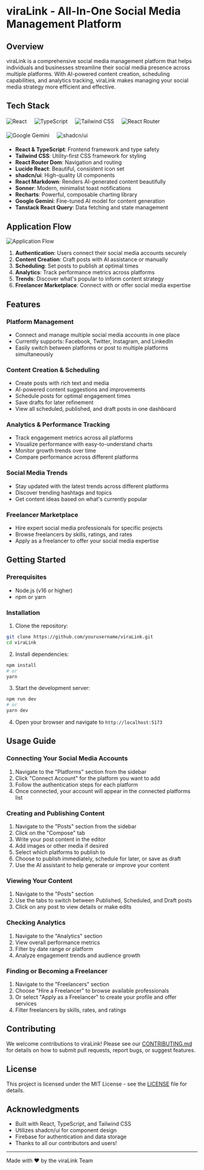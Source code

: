 
# viraLink - All-In-One Social Media Management Platform


## Overview

viraLink is a comprehensive social media management platform that helps individuals and businesses streamline their social media presence across multiple platforms. With AI-powered content creation, scheduling capabilities, and analytics tracking, viraLink makes managing your social media strategy more efficient and effective.

## Tech Stack

<div style="display: flex; gap: 20px; margin: 20px 0; flex-wrap: wrap;">
  <img src="https://img.shields.io/badge/React-20232A?style=for-the-badge&logo=react&logoColor=61DAFB" alt="React" />
  <img src="https://img.shields.io/badge/TypeScript-007ACC?style=for-the-badge&logo=typescript&logoColor=white" alt="TypeScript" />
  <img src="https://img.shields.io/badge/Tailwind_CSS-38B2AC?style=for-the-badge&logo=tailwind-css&logoColor=white" alt="Tailwind CSS" />
  <img src="https://img.shields.io/badge/React_Router-CA4245?style=for-the-badge&logo=react-router&logoColor=white" alt="React Router" />
  <img src="https://img.shields.io/badge/Google_Gemini-4285F4?style=for-the-badge&logo=google&logoColor=white" alt="Google Gemini" />
  <img src="https://img.shields.io/badge/shadcn/ui-000000?style=for-the-badge&logo=shadcnui&logoColor=white" alt="shadcn/ui" />
</div>

- **React & TypeScript**: Frontend framework and type safety
- **Tailwind CSS**: Utility-first CSS framework for styling
- **React Router Dom**: Navigation and routing
- **Lucide React**: Beautiful, consistent icon set
- **shadcn/ui**: High-quality UI components
- **React Markdown**: Renders AI-generated content beautifully
- **Sonner**: Modern, minimalist toast notifications
- **Recharts**: Powerful, composable charting library
- **Google Gemini**: Fine-tuned AI model for content generation
- **Tanstack React Query**: Data fetching and state management

## Application Flow

![Application Flow](https://mermaid.ink/img/pako:eNqFksFqwzAMhl_F-NQO2r5AT8tgY4OxwwajrVlDaxPbMl0a-t67kzpt0m6Tk9D_fRJCSGGYjFIQIXnx-nXyxYxRPOUmITMR3fCxXXcuRK-nqvOVL2xjJl6pNKl8s3KVJ6oZbVS2Jms3V2zXSqvJXu7JmJE6P-u6pZbclFTRkpbPbXnvOKUDx1Qzn8wMJw0xqEpeDaU4z17rzkbfMQVm-8M-wvhQTWCRoG9EGgTZ0vM-ChCZbMuqBzGNnUhDU6O2YIZmJPTBdmRhHHVDMuQ4gd2vW9eC2DQlBo7hVKhNQxg2X33fkznwD1GwE1dE3bfmj-Js7Mx_GYvLvGiuiurJPM6t-QNjZJ38?type=png)

1. **Authentication**: Users connect their social media accounts securely
2. **Content Creation**: Craft posts with AI assistance or manually
3. **Scheduling**: Set posts to publish at optimal times
4. **Analytics**: Track performance metrics across platforms
5. **Trends**: Discover what's popular to inform content strategy
6. **Freelancer Marketplace**: Connect with or offer social media expertise

## Features

### Platform Management
- Connect and manage multiple social media accounts in one place
- Currently supports: Facebook, Twitter, Instagram, and LinkedIn
- Easily switch between platforms or post to multiple platforms simultaneously

### Content Creation & Scheduling
- Create posts with rich text and media
- AI-powered content suggestions and improvements
- Schedule posts for optimal engagement times
- Save drafts for later refinement
- View all scheduled, published, and draft posts in one dashboard

### Analytics & Performance Tracking
- Track engagement metrics across all platforms
- Visualize performance with easy-to-understand charts
- Monitor growth trends over time
- Compare performance across different platforms

### Social Media Trends
- Stay updated with the latest trends across different platforms
- Discover trending hashtags and topics
- Get content ideas based on what's currently popular

### Freelancer Marketplace
- Hire expert social media professionals for specific projects
- Browse freelancers by skills, ratings, and rates
- Apply as a freelancer to offer your social media expertise

## Getting Started

### Prerequisites
- Node.js (v16 or higher)
- npm or yarn

### Installation

1. Clone the repository:
```bash
git clone https://github.com/yourusername/viraLink.git
cd viraLink
```

2. Install dependencies:
```bash
npm install
# or
yarn
```

3. Start the development server:
```bash
npm run dev
# or
yarn dev
```

4. Open your browser and navigate to `http://localhost:5173`

## Usage Guide

### Connecting Your Social Media Accounts

1. Navigate to the "Platforms" section from the sidebar
2. Click "Connect Account" for the platform you want to add
3. Follow the authentication steps for each platform
4. Once connected, your account will appear in the connected platforms list

### Creating and Publishing Content

1. Navigate to the "Posts" section from the sidebar
2. Click on the "Compose" tab
3. Write your post content in the editor
4. Add images or other media if desired
5. Select which platforms to publish to
6. Choose to publish immediately, schedule for later, or save as draft
7. Use the AI assistant to help generate or improve your content

### Viewing Your Content

1. Navigate to the "Posts" section
2. Use the tabs to switch between Published, Scheduled, and Draft posts
3. Click on any post to view details or make edits

### Checking Analytics

1. Navigate to the "Analytics" section
2. View overall performance metrics
3. Filter by date range or platform
4. Analyze engagement trends and audience growth

### Finding or Becoming a Freelancer

1. Navigate to the "Freelancers" section
2. Choose "Hire a Freelancer" to browse available professionals
3. Or select "Apply as a Freelancer" to create your profile and offer services
4. Filter freelancers by skills, rates, and ratings

## Contributing

We welcome contributions to viraLink! Please see our [CONTRIBUTING.md](CONTRIBUTING.md) for details on how to submit pull requests, report bugs, or suggest features.

## License

This project is licensed under the MIT License - see the [LICENSE](LICENSE) file for details.

## Acknowledgments

- Built with React, TypeScript, and Tailwind CSS
- Utilizes shadcn/ui for component design
- Firebase for authentication and data storage
- Thanks to all our contributors and users!

---

Made with ❤️ by the viraLink Team

